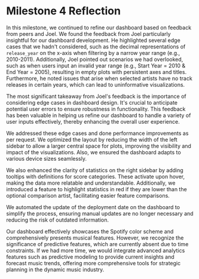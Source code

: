 # Milestone 4 Reflection

In this milestone, we continued to refine our dashboard based on feedback from peers and Joel. We found the feedback from Joel particularly insightful for our dashboard development. He highlighted several edge cases that we hadn't considered, such as the decimal representations of `release_year` on the x-axis when filtering by a narrow year range (e.g., 2010-2011). Additionally, Joel pointed out scenarios we had overlooked, such as when users input an invalid year range (e.g., Start Year = 2010 & End Year = 2005), resulting in empty plots with persistent axes and titles. Furthermore, he noted issues that arise when selected artists have no track releases in certain years, which can lead to uninformative visualizations.

The most significant takeaway from Joel's feedback is the importance of considering edge cases in dashboard design. It's crucial to anticipate potential user errors to ensure robustness in functionality. This feedback has been valuable in helping us refine our dashboard to handle a variety of user inputs effectively, thereby enhancing the overall user experience.

We addressed these edge cases and done performance improvements as per request. We optimized the layout by reducing the width of the left sidebar to allow a larger central space for plots, improving the visibility and impact of the visualizations. Also, we ensured the dashboard adapts to various device sizes seamlessly.

We also enhanced the clarity of statistics on the right sidebar by adding tooltips with definitions for score categories. These activate upon hover, making the data more relatable and understandable. Additionally, we introduced a feature to highlight statistics in red if they are lower than the optional comparison artist, facilitating easier feature comparisons.

We automated the update of the deployment date on the dashboard to simplify the process, ensuring manual updates are no longer necessary and reducing the risk of outdated information.

Our dashboard effectively showcases the Spotify color scheme and comprehensively presents musical features. However, we recognize the significance of predictive features, which are currently absent due to time constraints. If we had more time, we would integrate advanced analytics features such as predictive modeling to provide current insights and forecast music trends, offering more comprehensive tools for strategic planning in the dynamic music industry.
